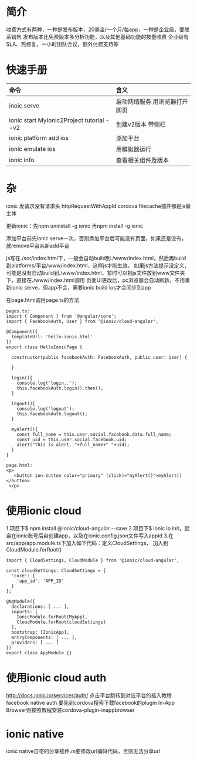 

# 简介
收费方式有两种，一种是发布版本，20美金/一个月/每app，一种是企业级，要联系销售
发布版本比免费版本多分析功能，以及其他基础功能的按量收费
企业级有SLA、热修复，一小时团队会议，额外付费支持等


# 快速手册
命令|含义
:-|:-|
inoic serve |启动网络服务 用浏览器打开网页
ionic start MyIonic2Project tutorial --v2 |创建v2版本 带侧栏
ionic platform add ios |添加平台
ionic emulate ios |用模拟器运行
ionic info |查看相关组件及版本


# 杂
ionic 发请求没有请求头 httpRequestWithAppId
cordova filecache插件都是js做主体

更新ionic：先npm uninstall -g ionic 再npm install -g ionic

添加平台前先ionic serve一次，否则添加平台后可能没有页面，如果还是没有，就remove平台从新add平台

js写在./scr/index.html下，一般会自动build到./www/index.html，然后再build到platforms/平台/www/index.html，这样js才能生效。
如果js方法提示没定义，可能是没有自动build到./www/index.html，暂时可以把js文件放到www文件夹下，直接在./www/index.html调用
页面UI更改后，pc浏览器会自动刷新，不用重新ionic serve，但app不会，需要ionic build ios才会同步到app

在page.html调用page.ts的方法
```
pages.ts:
import { Component } from '@angular/core';
import { FacebookAuth, User } from '@ionic/cloud-angular';

@Component({
  templateUrl: 'hello-ionic.html'
})
export class HelloIonicPage {

  constructor(public facebookAuth: FacebookAuth, public user: User) {

  }

  login(){
    console.log('login..');
    this.facebookAuth.login().then();
  }

  logout(){
    console.log('logout');
    this.facebookAuth.logout();
  }

  myAlert(){
    const full_name = this.user.social.facebook.data.full_name;
    const uid = this.user.social.facebook.uid;
    alert("this is alert.."+full_name+" "+uid);
  }
}

page.html:
<p>
   <button ion-button color="primary" (click)="myAlert()">myAlert()</button>
 </p>
```

# 使用ionic cloud
1.项目下$ npm install @ionic/cloud-angular --save
2.项目下$ ionic io init，就会在ionic账号后台创建app，以及在ionic.config.json文件写入appid
3.在src/app/app.module.ts下加入如下代码：定义CloudSettings， 加入到CloudModule.forRoot()
```
import { CloudSettings, CloudModule } from '@ionic/cloud-angular';

const cloudSettings: CloudSettings = {
  'core': {
    'app_id': 'APP_ID'
  }
};

@NgModule({
  declarations: [ ... ],
  imports: [
    IonicModule.forRoot(MyApp),
    CloudModule.forRoot(cloudSettings)
  ],
  bootstrap: [IonicApp],
  entryComponents: [ ... ],
  providers: [ ... ]
})
export class AppModule {}
```

# 使用ionic cloud auth
http://docs.ionic.io/services/auth/ 点击平台跳转到对应平台的接入教程
facebook native auth 要先到cordova搜索下载facebook的plugin
In-App Browser则按照教程安装cordova-plugin-inappbrowser


# ionic native
ionic native自带的分享插件.m要修改url编码代码，否则无法分享url
